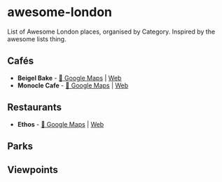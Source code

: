 # awesome-london
List of Awesome London places, organised by Category. Inspired by the awesome lists thing.

## Cafés

- **Beigel Bake** - [:round_pushpin: Google Maps](https://goo.gl/maps/zNM5wU3FQjq) | [Web](https://www.facebook.com/beigelbake/)
- **Monocle Cafe** - [:round_pushpin: Google Maps](https://www.google.co.uk/maps/place/Monocle+Caf%C3%A9/) | [Web](https://cafe.monocle.com/)

## Restaurants
- **Ethos** - [:round_pushpin: Google Maps](https://goo.gl/maps/tYuojvgbvN42) | [Web](http://www.ethosfoods.com/)

## Parks

## Viewpoints
